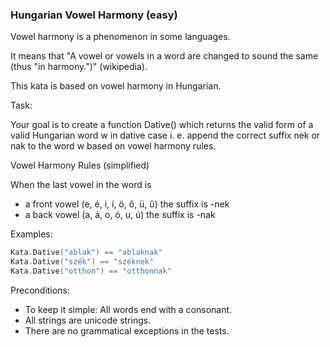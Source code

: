 ﻿### Hungarian Vowel Harmony (easy)

Vowel harmony is a phenomenon in some languages. 

It means that "A vowel or vowels in a word are changed to sound the same (thus "in harmony.")" (wikipedia). 

This kata is based on vowel harmony in Hungarian.

Task:

Your goal is to create a function Dative() which returns the valid form of a valid Hungarian word w in dative case i. e. append the correct suffix nek or nak to the word w based on vowel harmony rules.

Vowel Harmony Rules (simplified)

When the last vowel in the word is

* a front vowel (e, é, i, í, ö, ő, ü, ű) the suffix is -nek
* a back vowel (a, á, o, ó, u, ú) the suffix is -nak

Examples:
```c
Kata.Dative("ablak") == "ablaknak"
Kata.Dative("szék") == "széknek"
Kata.Dative("otthon") == "otthonnak"
```
Preconditions:

* To keep it simple: All words end with a consonant.
* All strings are unicode strings.
* There are no grammatical exceptions in the tests.
